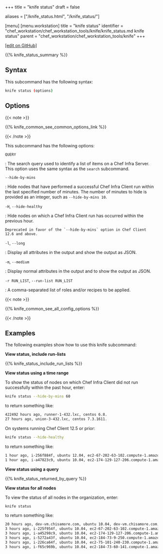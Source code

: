 +++
title = "knife status"
draft = false

aliases = ["/knife_status.html", "/knife_status/"]

[menu]
  [menu.workstation]
    title = "knife status"
    identifier = "chef_workstation/chef_workstation_tools/knife/knife_status.md knife status"
    parent = "chef_workstation/chef_workstation_tools/knife"
+++

[\[edit on GitHub\]](https://github.com/chef/chef-workstation/blob/master/www/content/workstation/knife_status.md)

{{% knife_status_summary %}}

## Syntax

This subcommand has the following syntax:

``` bash
knife status (options)
```

## Options

{{< note >}}

{{% knife_common_see_common_options_link %}}

{{< /note >}}

This subcommand has the following options:

`QUERY`

:   The search query used to identify a list of items on a Chef Infra
    Server. This option uses the same syntax as the `search` subcommand.

`--hide-by-mins`

:   Hide nodes that have performed a successful Chef Infra Client run
    within the last specified number of minutes. The number of minutes
    to hide is provided as an integer, such as `--hide-by-mins 10`.

`-H`, `--hide-healthy`

:   Hide nodes on which a Chef Infra Client run has occurred within the
    previous hour.

    Deprecated in favor of the `--hide-by-mins` option in Chef Client
    12.6 and above.

`-l`, `--long`

:   Display all attributes in the output and show the output as JSON.

`-m`, `--medium`

:   Display normal attributes in the output and to show the output as
    JSON.

`-r RUN_LIST`, `--run-list RUN_LIST`

:   A comma-separated list of roles and/or recipes to be applied.

{{< note >}}

{{% knife_common_see_all_config_options %}}

{{< /note >}}

## Examples

The following examples show how to use this knife subcommand:

**View status, include run-lists**

{{% knife_status_include_run_lists %}}

**View status using a time range**

To show the status of nodes on which Chef Infra Client did not run
successfully within the past hour, enter:

``` bash
knife status --hide-by-mins 60
```

to return something like:

``` bash
422492 hours ago, runner-1-432.lxc, centos 6.8.
27 hours ago, union-3-432.lxc, centos 7.3.1611.
```

On systems running Chef Client 12.5 or prior:

``` bash
knife status --hide-healthy
```

to return something like:

``` bash
1 hour ago, i-256f884f, ubuntu 12.04, ec2-67-202-63-102.compute-1.amazonaws.com, 67.202.63.102, role[web].
1 hour ago, i-a47823c9, ubuntu 10.04, ec2-174-129-127-206.compute-1.amazonaws.com, 184.129.143.111, role[lb].
```

**View status using a query**

{{% knife_status_returned_by_query %}}

**View status for all nodes**

To view the status of all nodes in the organization, enter:

``` bash
knife status
```

to return something like:

``` bash
20 hours ago, dev-vm.chisamore.com, ubuntu 10.04, dev-vm.chisamore.com, 10.66.44.126
3 hours ago, i-225f954f, ubuntu 10.04, ec2-67-202-63-102.compute-1.amazonaws.com, 67.202.63.102
3 hours ago, i-a45298c9, ubuntu 10.04, ec2-174-129-127-206.compute-1.amazonaws.com, 174.129.127.206
3 hours ago, i-5272a43f, ubuntu 10.04, ec2-184-73-9-250.compute-1.amazonaws.com, 184.73.9.250
3 hours ago, i-226ca64f, ubuntu 10.04, ec2-75-101-240-230.compute-1.amazonaws.com, 75.101.240.230
3 hours ago, i-f65c969b, ubuntu 10.04, ec2-184-73-60-141.compute-1.amazonaws.com, 184.73.60.141
```
